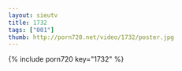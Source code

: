 ```yaml
--- 
layout: sieutv
title: 1732
tags: ["001"]
thumb: http://porn720.net/video/1732/poster.jpg
---
```

{% include porn720 key="1732" %} 
